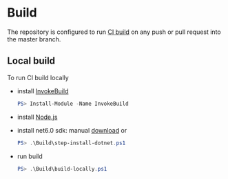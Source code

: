 # Build

The repository is configured to run [CI build](https://github.com/max-ieremenko/ThirdPartyLibraries/actions) on any push or pull request into the master branch.

## Local build

To run CI build locally

- install [InvokeBuild](https://www.powershellgallery.com/packages/InvokeBuild)

    ``` powershell
    PS> Install-Module -Name InvokeBuild
    ```

- install [Node.js](https://nodejs.org/en/download/)

- install net6.0 sdk: manual [download](https://dotnet.microsoft.com/download/dotnet/6.0) or

    ``` powershell
    PS> .\Build\step-install-dotnet.ps1
    ```

- run build

    ``` powershell
    PS> .\Build\build-locally.ps1
    ```
